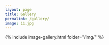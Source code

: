 ```yaml
---
layout: page
title: Gallery
permalink: /gallery/
image: 11.jpg
---
```

{% include image-gallery.html folder="/img/" %}